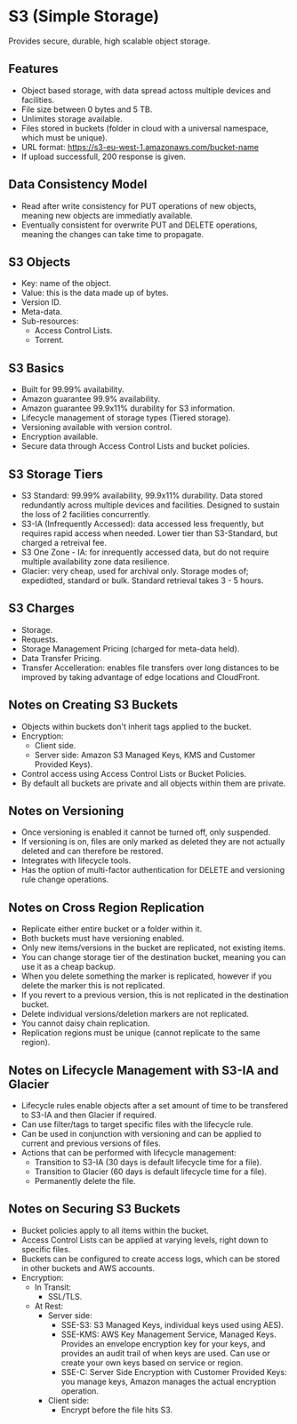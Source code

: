 # S3 (Simple Storage)
Provides secure, durable, high scalable object storage. 
## Features
- Object based storage, with data spread actoss multiple devices and facilities. 
- File size between 0 bytes and 5 TB. 
- Unlimites storage available. 
- Files stored in buckets (folder in cloud with a universal namespace, which must be unique). 
- URL format: https://s3-eu-west-1.amazonaws.com/bucket-name
- If upload successfull, 200 response is given. 
## Data Consistency Model
- Read after write consistency for PUT operations of new objects, meaning new objects are immediatly available. 
- Eventually consistent for overwrite PUT and DELETE operations, meaning the changes can take time to propagate.
## S3 Objects
- Key: name of the object. 
- Value: this is the data made up of bytes. 
- Version ID.
- Meta-data. 
- Sub-resources: 
    - Access Control Lists.
    - Torrent.
## S3 Basics 
- Built for 99.99% availability. 
- Amazon guarantee 99.9% availability. 
- Amazon guarantee 99.9x11% durability for S3 information. 
- Lifecycle management of storage types (Tiered storage).
- Versioning available with version control. 
- Encryption available. 
- Secure data through Access Control Lists and bucket policies. 
## S3 Storage Tiers 
- S3 Standard: 99.99% availability, 99.9x11% durability. Data stored redundantly across multiple devices and facilities. Designed to sustain the loss of 2 facilities concurrently. 
- S3-IA (Infrequently Accessed): data accessed less frequently, but requires rapid access when needed. Lower tier than S3-Standard, but charged a retreival fee. 
- S3 One Zone - IA: for inrequently accessed data, but do not require multiple availability zone data resilience. 
- Glacier: very cheap, used for archival only. Storage modes of; expedidted, standard or bulk. Standard retrieval takes 3 - 5 hours. 
## S3 Charges 
- Storage.
- Requests. 
- Storage Management Pricing (charged for meta-data held). 
- Data Transfer Pricing.
- Transfer Accelleration: enables file transfers over long distances to be improved by taking advantage of edge locations and CloudFront. 
## Notes on Creating S3 Buckets 
- Objects within buckets don't inherit tags applied to the bucket. 
- Encryption: 
    - Client side.
    - Server side: Amazon S3 Managed Keys, KMS and Customer Provided Keys). 
- Control access using Access Control Lists or Bucket Policies. 
- By default all buckets are private and all objects within them are private. 
## Notes on Versioning 
- Once versioning is enabled it cannot be turned off, only suspended. 
- If versioning is on, files are only marked as deleted they are not actually deleted and can therefore be restored. 
- Integrates with lifecycle tools. 
- Has the option of multi-factor authentication for DELETE and versioning rule change operations. 
## Notes on Cross Region Replication
- Replicate either entire bucket or a folder within it. 
- Both buckets must have versioning enabled. 
- Only new items/versions in the bucket are replicated, not existing items. 
- You can change storage tier of the destination bucket, meaning you can use it as a cheap backup. 
- When you delete something the marker is replicated, however if you delete the marker this is not replicated. 
- If you revert to a previous version, this is not replicated in the destination bucket. 
- Delete individual versions/deletion markers are not replicated. 
- You cannot daisy chain replication. 
- Replication regions must be unique (cannot replicate to the same region). 
## Notes on Lifecycle Management with S3-IA and Glacier
- Lifecycle rules enable objects after a set amount of time to be transfered to S3-IA and then Glacier if required. 
- Can use filter/tags to target specific files with the lifecycle rule. 
- Can be used in conjunction with versioning and can be applied to current and previous versions of files. 
- Actions that can be performed with lifecycle management: 
    - Transition to S3-IA (30 days is default lifecycle time for a file).
    - Transition to Glacier (60 days is default lifecycle time for a file). 
    - Permanently delete the file. 
## Notes on Securing S3 Buckets
- Bucket policies apply to all items within the bucket. 
- Access Control Lists can be applied at varying levels, right down to specific files. 
- Buckets can be configured to create access logs, which can be stored in other buckets and AWS accounts. 
- Encryption: 
    - In Transit: 
        - SSL/TLS.
    - At Rest:
        - Server side: 
            - SSE-S3: S3 Managed Keys, individual keys used using AES). 
            - SSE-KMS: AWS Key Management Service, Managed Keys. Provides an envelope encryption key for your keys, and provides an audit trail of when keys are used. Can use or create your own keys based on service or region. 
            - SSE-C: Server Side Encryption with Customer Provided Keys: you manage keys, Amazon manages the actual encryption operation. 
        - Client side: 
            - Encrypt before the file hits S3.